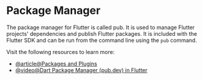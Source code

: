 # Package Manager

The package manager for Flutter is called pub. It is used to manage Flutter projects' dependencies and publish Flutter packages. It is included with the Flutter SDK and can be run from the command line using the `pub` command.

Visit the following resources to learn more:

- [@article@Packages and Plugins](https://docs.flutter.dev/development/packages-and-plugins)
- [@video@Dart Package Manager (pub.dev) in Flutter](https://www.youtube.com/watch?v=F1VRO0_MKLs)
